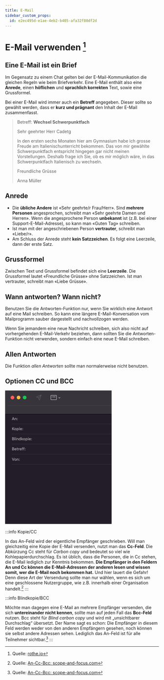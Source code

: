 ```yaml
---
title: E-Mail
sidebar_custom_props:
  id: e2ec495d-e1ae-4eb2-b405-afa32f80df2d
---
```


# E-Mail verwenden [^1]

## Eine E-Mail ist ein Brief

Im Gegensatz zu einem Chat gelten bei der E-Mail-Kommunikation die gleichen Regeln wie beim Briefverkehr. Eine E-Mail enthält also eine **Anrede**, einen **höflichen** und **sprachlich korrekten** Text, sowie eine Grussformel.

Bei einer E-Mail wird immer auch ein **Betreff** angegeben. Dieser sollte so gewählt werden, dass er **kurz und prägnant** den Inhalt der E-Mail zusammenfasst.

> Betreff: **Wechsel Schwerpunktfach**
>
> Sehr geehrter Herr Cadetg
>
> In den ersten sechs Monaten hier am Gymnasium habe ich grosse Freude am Italienischunterricht bekommen. Das von mir gewählte Schwerpunktfach entspricht hingegen gar nicht meinen Vorstellungen. Deshalb frage ich Sie, ob es mir möglich wäre, in das Schwerpunktfach Italienisch zu wechseln.
>
> Freundliche Grüsse
>
> Anna Müller

## Anrede

- Die **übliche Andere** ist «Sehr geehrte/r Frau/Herr». Sind **mehrere Personen** angesprochen, schreibt man «Sehr geehrte Damen und Herren». Wenn die angesprochene Person **unbekannt** ist (z.B. bei einer Support-E-Mail-Adresse), so kann man «Guten Tag» schreiben.
- Ist man mit der angeschriebenen Person **vertrauter**, schreibt man «Liebe/r».
- Am Schluss der Anrede steht **kein Satzzeichen**. Es folgt eine Leerzeile, dann der erste Satz.

## Grussformel

Zwischen Text und Grussformel befindet sich eine **Leerzeile**. Die Grussformel lautet «Freundliche Grüsse» ohne Satzzeichen. Ist man vertrauter, schreibt man «Liebe Grüsse».

## Wann antworten? Wann nicht?

Benutzen Sie die Antworten-Funktion nur, wenn Sie wirklich eine Antwort auf eine Mail schreiben. So kann eine längere E-Mail-Konversation vom Mailprogramm sauber dargestellt und nachvollzogen werden.

Wenn Sie jemandem eine neue Nachricht schreiben, sich also nicht auf vorhergehenden E-Mail-Verkehr beziehen, dann sollten Sie die Antworten-Funktion nicht verwenden, sondern einfach eine neue E-Mail schreiben.

## Allen Antworten
Die Funktion *allen Antworten* sollte man normalerweise nicht benutzen.

## Optionen CC und BCC

![Optionen im Mailprogramm](images/mail-programm.png)

:::info Kopie/CC

In das An-Feld wird der eigentliche Empfänger geschrieben. Will man gleichzeitig eine Kopie der E-Mail versenden, nutzt man das **Cc-Feld**. Die Abkürzung Cc steht für *Carbon copy* und bedeutet so viel wie Kohlepapierdurchschlag. Es ist üblich, dass die Personen, die in Cc stehen, die E-Mail lediglich zur Kenntnis bekommen. **Die Empfänger in den Feldern An und Cc können die E-Mail-Adressen der anderen lesen und wissen somit, wer die E-Mail noch bekommen hat.** Und hier lauert die Gefahr! Denn diese Art der Versendung sollte man nur wählen, wenn es sich um eine geschlossene Nutzergruppe, wie z.B. innerhalb einer Organisation handelt.[^2]
:::

:::info Blindkopie/BCC

Möchte man dagegen eine E-Mail an mehrere Empfänger versenden, die sich **untereinander nicht kennen**, sollte man auf jeden Fall das **Bcc-Feld** nutzen. Bcc steht für *Blind carbon copy* und wird mit „unsichtbarer Durchschlag“ übersetzt. Der Name sagt es schon: Die Empfänger in diesem Feld werden weder von den anderen Empfängern gesehen, noch können sie selbst andere Adressen sehen. Lediglich das An-Feld ist für alle Teilnehmer sichtbar.[^2]
:::

[^1]: Quelle: [rothe.io](https://rothe.io/?page=ict/1-basics/4-e-mail-usage/)
[^2]: Quelle: [An-Cc-Bcc: scope-and-focus.com](https://www.scope-and-focus.com/datenschutzberatung/faq/datenschutz-fachaufsaetze-bdsg/an-cc-bcc-an-wen-geht-die-e-mail/)
